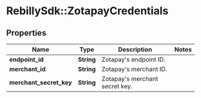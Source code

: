 # RebillySdk::ZotapayCredentials

## Properties
Name | Type | Description | Notes
------------ | ------------- | ------------- | -------------
**endpoint_id** | **String** | Zotapay&#x27;s endpoint ID. | 
**merchant_id** | **String** | Zotapay&#x27;s merchant ID. | 
**merchant_secret_key** | **String** | Zotapay&#x27;s merchant secret key. | 

